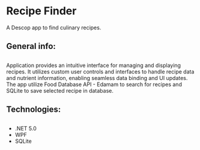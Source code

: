# Recipe Finder 
A Descop app to find culinary recipes.

## General info: <h2>
Application provides an intuitive interface for managing and displaying recipes. It utilizes custom user controls and interfaces to handle recipe data and nutrient information, enabling seamless data binding and UI updates. The app utilize Food Database API - Edamam to search for recipes and SQLite to save selected recipe in database.

## Technologies: <h2>
* .NET 5.0
* WPF
* SQLite
